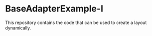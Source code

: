 # BaseAdapterExample-I
This repository contains the code that can be used to create a layout dynamically.
